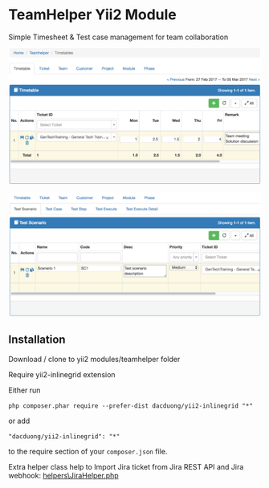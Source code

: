 TeamHelper Yii2 Module
===============
Simple Timesheet & Test case management for team collaboration

![Timetable](./docs/Timetable.png)  

![Test Case Management](./docs/Testscenario.png)  

Installation
------------

Download / clone to yii2 modules/teamhelper folder  

Require yii2-inlinegrid extension

Either run

```
php composer.phar require --prefer-dist dacduong/yii2-inlinegrid "*"
```

or add

```
"dacduong/yii2-inlinegrid": "*"
```

to the require section of your `composer.json` file.  

Extra helper class help to Import Jira ticket from Jira REST API and Jira webhook: [helpers\JiraHelper.php](./helpers/JiraHelper.php)